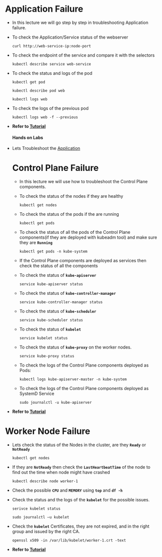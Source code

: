 # Application Failure

  - In this lecture we will go step by step in troubleshooting Application failure.

  - To check the Application/Service status of the webserver

    ```
    curl http://web-service-ip:node-port
    ```

  - To check the endpoint of the service and compare it with the selectors

    ```
    kubectl describe service web-service
    ```   

    
  - To check the status and logs of the pod

    ```
    kubectl get pod
    ```

    ```
    kubectl describe pod web
    ```

    ```
    kubectl logs web
    ```

  - To check the logs of the previous pod

    ```
    kubectl logs web -f --previous
    ```
- **Refer to [Tutorial](https://github.com/kodekloudhub/certified-kubernetes-administrator-course/blob/master/docs/11-Troubleshooting/02-Application-Failure.md)**
  
  #### Hands on Labs
- Lets Troubleshoot the [Application](https://kodekloud.com/courses/539883/lectures/9816836)



  # Control Plane Failure

  - In this lecture we will use how to troubleshoot the Control Plane components.

  - To check the status of the nodes if they are healthy

    ```
    kubectl get nodes
    ```

  - To check the status of the pods if the are running

    ```
    kubectl get pods
    ```

  - To check the status of all the pods of the Control Plane components(if they are deployed with kubeadm tool) and make sure they are **`Running`**

    ```
    kubectl get pods -n kube-system
    ```

  - If the Control Plane components are deployed as services then check the status of all the components

  - To check the status of **`kube-apiserver`** 

    ```
    service kube-apiserver status
    ```

  - To check the status of **`kube-controller-manager`** 

    ```
    service kube-controller-manager status
    ```

  - To check the status of **`kube-scheduler`** 

    ```
    service kube-scheduler status
    ```

  - To check the status of **`kubelet`** 

    ```
    service kubelet status
    ```

  - To check the status of **`kube-proxy`** on the worker nodes.

    ```
    service kube-proxy status
    ```

  - To check the logs of the Control Plane components deployed as Pods:

    ```
    kubectl logs kube-apiserver-master -n kube-system
    ```

  - To check the logs of the Control Plane components deployed as SystemD Service

    ```
    sudo journalctl -u kube-apiserver
    ```

- **Refer to [Tutorial](https://github.com/kodekloudhub/certified-kubernetes-administrator-course/blob/master/docs/11-Troubleshooting/04-Control-Plane-Failure.md)**


# Worker Node Failure

  - Lets check the status of the Nodes in the cluster, are they **`Ready`** or **`NotReady`**

    ```
    kubectl get nodes
    ```

  - If they are **`NotReady`** then check the **`LastHeartbeatTime`** of the node to find out the time when node might have crashed

    ```
    kubectl describe node worker-1
    ```

  - Check the possible **`CPU`** and **`MEMORY`**  using **`top`** and **`df -h`** 

  - Check the status and the logs of the **`kubelet`** for the possible issues.

    ```
    serivce kubelet status
    ```

    ```
    sudo journalctl –u kubelet
    ```
    
  - Check the **`kubelet`** Certificates, they are not expired, and in the right group and issued by the right CA.

    ```
    openssl x509 -in /var/lib/kubelet/worker-1.crt -text
    ```

- **Refer to [Tutorial](https://github.com/kodekloudhub/certified-kubernetes-administrator-course/blob/master/docs/11-Troubleshooting/07-Worker-Node-Failure.md)**
  